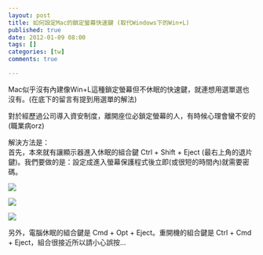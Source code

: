 ```yaml
---
layout: post
title: 如何設定Mac的鎖定螢幕快速鍵 (取代Windows下的Win+L)
published: true
date: 2012-01-09 08:00
tags: []
categories: [tw]
comments: true

---
```



Mac似乎沒有內建像Win+L這種鎖定螢幕但不休眠的快速鍵，就連想用選單選也沒有。(在底下的留言有提到用選單的解法)  
  
對於經歷過公司導入資安制度，離開座位必鎖定螢幕的人，有時候心理會蠻不安的 (職業病orz)  
  
解決方法是：  
首先，本來就有讓顯示器進入休眠的組合鍵 Ctrl + Shift + Eject (最右上角的退片鍵)。我們要做的是：設定成進入螢幕保護程式後立即(或很短的時間內)就需要密碼。  
  

[![][1]][1]

  

[![][2]][3]

  

[![][4]][5]

  
  
另外，電腦休眠的組合鍵是 Cmd + Opt + Eject。重開機的組合鍵是 Ctrl + Cmd + Eject，組合很接近所以請小心誤按...  
  


[1]: http://2.bp.blogspot.com/-REOLDLnTOy0/Twh-hSaRuFI/AAAAAAAAAno/hMzNM6IZiog/s1600/step1.png
[2]: http://1.bp.blogspot.com/-2Uw_Zdncjfw/Twh-h0Mc9PI/AAAAAAAAAns/h3S30-DkAsQ/s400/step2.png
[3]: http://1.bp.blogspot.com/-2Uw_Zdncjfw/Twh-h0Mc9PI/AAAAAAAAAns/h3S30-DkAsQ/s1600/step2.png
[4]: http://4.bp.blogspot.com/-qxgYIA-3Ges/Twh-iSdsjkI/AAAAAAAAAn0/nwqVuH5T0bE/s400/step3.png
[5]: http://4.bp.blogspot.com/-qxgYIA-3Ges/Twh-iSdsjkI/AAAAAAAAAn0/nwqVuH5T0bE/s1600/step3.png
